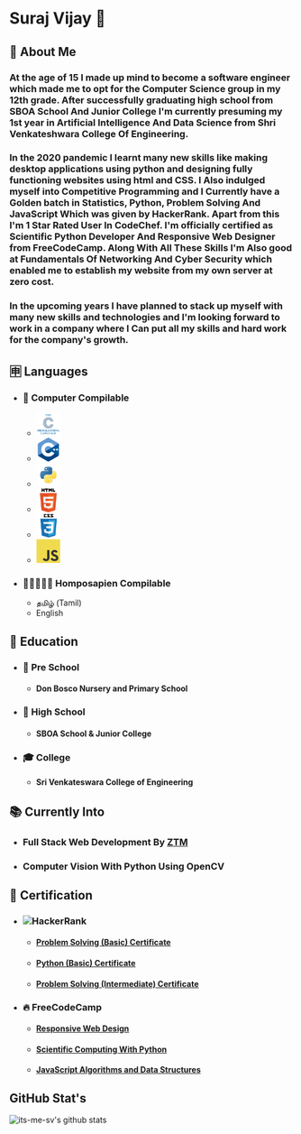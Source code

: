# Suraj Vijay 🤵
## 🤷 About Me
### At the age of 15 I made up mind to become a software engineer which made me to opt for the Computer Science group in my 12th grade. After successfully graduating high school from SBOA School And Junior College I'm currently presuming my 1st year in Artificial Intelligence And Data Science from  Shri Venkateshwara College Of Engineering.
### In the 2020 pandemic I learnt many new skills like making desktop applications using python and designing fully functioning websites using html and CSS. I Also indulged myself into Competitive Programming and I Currently have a Golden batch in Statistics, Python, Problem Solving And JavaScript Which was given by HackerRank. Apart from this I'm 1 Star Rated User In CodeChef. I'm officially certified as Scientific Python Developer And Responsive Web Designer from FreeCodeCamp. Along With All These Skills I'm Also good at Fundamentals Of Networking And Cyber Security which enabled me to establish my website from my own server at zero cost.
### In the upcoming years I have planned to stack up myself with many new skills and technologies and I'm looking forward to work in a company where I Can put all my skills and hard work for the company's growth.
## 🈸 Languages
* ### 🤖 Computer Compilable 
  * <img height="42" src="https://github.com/Pythunder/explore/blob/80688e429a7d4ef2fca1e82350fe8e3517d3494d/topics/c/c.png" alt="💻 C">
  * <img height="42" src="https://github.com/Pythunder/explore/blob/80688e429a7d4ef2fca1e82350fe8e3517d3494d/topics/cpp/cpp.png" alt="🖥️ C++">
  * <img height="42" src="https://github.com/Pythunder/explore/blob/80688e429a7d4ef2fca1e82350fe8e3517d3494d/topics/python/python.png" alt="📊 Python">
  * <img height="42" src="https://github.com/Pythunder/explore/blob/80688e429a7d4ef2fca1e82350fe8e3517d3494d/topics/html/html.png" alt="✨ HTML">
  * <img height="42" src="https://github.com/Pythunder/explore/blob/80688e429a7d4ef2fca1e82350fe8e3517d3494d/topics/css/css.png" alt="✨ CSS">
  * <img height="42" src="https://github.com/Pythunder/explore/blob/80688e429a7d4ef2fca1e82350fe8e3517d3494d/topics/javascript/javascript.png" alt="🌐 JavaScript">
* ### 🧑🏻‍🤝‍🧑🏻 Homposapien Compilable
  * தமிழ் (Tamil)
  * English
 ## 🏫 Education
 * ### 🍭 Pre School
    * #### Don Bosco Nursery and Primary School
 * ### 🎒 High School
    * #### SBOA School & Junior College
 * ### 🎓 College
    * #### Sri Venkateswara College of Engineering
 ## 📚 Currently Into
  * ### Full Stack Web Development By [ZTM](https://github.com/zero-to-mastery)
  * ### Computer Vision With Python Using OpenCV
 ## 📜 Certification
 * ### <img height="42" src="https://user-images.githubusercontent.com/1194257/65596422-1cef2080-df97-11e9-9abb-a225204d1805.png" alt="HackerRank">
    * #### [Problem Solving (Basic) Certificate](https://www.hackerrank.com/certificates/9ab00c1b70a3)
    * #### [Python (Basic) Certificate](https://www.hackerrank.com/certificates/6cc3fe2ce333)
    * #### [Problem Solving (Intermediate) Certificate](https://www.hackerrank.com/certificates/b58f2dd9c23a)
 * ### 🔥 FreeCodeCamp
    * #### [Responsive Web Design](https://www.freecodecamp.org/certification/sura_vijay_115_py/responsive-web-design)
    * #### [Scientific Computing With Python](https://www.freecodecamp.org/certification/sura_vijay_115_py/scientific-computing-with-python-v7)
    * #### [JavaScript Algorithms and Data Structures](https://www.freecodecamp.org/certification/sura_vijay_115_py/javascript-algorithms-and-data-structures)
## GitHub Stat's
![its-me-sv's github stats](https://github-readme-stats.vercel.app/api?username=its-me-sv&theme=flag-india&show_icons=true)
